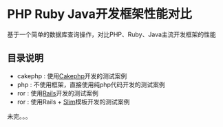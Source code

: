 # PHP Ruby Java开发框架性能对比

基于一个简单的数据库查询操作，对比PHP、Ruby、Java主流开发框架的性能

## 目录说明

* cakephp : 使用[Cakephp](http://cakephp.org/)开发的测试案例
* php : 不使用框架，直接使用纯php代码开发的测试案例
* ror : 使用[Rails](http://rubyonrails.org/)开发的测试案例
* ror : 使用Rails + [Slim](http://slim-lang.com/)模板开发的测试案例

未完。。。
